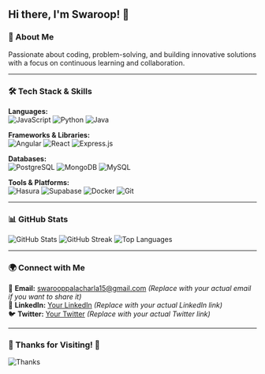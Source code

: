 ## Hi there, I'm Swaroop! 👋

### 🚀 About Me
Passionate about coding, problem-solving, and building innovative solutions with a focus on continuous learning and collaboration.

---

### 🛠 Tech Stack & Skills

**Languages:**  
![JavaScript](https://img.shields.io/badge/-JavaScript-F7DF1E?logo=javascript&logoColor=black&style=flat) 
![Python](https://img.shields.io/badge/-Python-3776AB?logo=python&logoColor=white&style=flat) 
![Java](https://img.shields.io/badge/-Java-007396?logo=java&logoColor=white&style=flat)

**Frameworks & Libraries:**  
![Angular](https://img.shields.io/badge/-Angular-DD0031?logo=angular&logoColor=white&style=flat) 
![React](https://img.shields.io/badge/-React-61DAFB?logo=react&logoColor=black&style=flat) 
![Express.js](https://img.shields.io/badge/-Express-000000?logo=express&logoColor=white&style=flat)

**Databases:**  
![PostgreSQL](https://img.shields.io/badge/-PostgreSQL-336791?logo=postgresql&logoColor=white&style=flat) 
![MongoDB](https://img.shields.io/badge/-MongoDB-47A248?logo=mongodb&logoColor=white&style=flat) 
![MySQL](https://img.shields.io/badge/-MySQL-4479A1?logo=mysql&logoColor=white&style=flat)

**Tools & Platforms:**  
![Hasura](https://img.shields.io/badge/-Hasura-1EB4D4?logo=hasura&logoColor=white&style=flat) 
![Supabase](https://img.shields.io/badge/-Supabase-3ECF8E?logo=supabase&logoColor=white&style=flat) 
![Docker](https://img.shields.io/badge/-Docker-2496ED?logo=docker&logoColor=white&style=flat) 
![Git](https://img.shields.io/badge/-Git-F05032?logo=git&logoColor=white&style=flat)

---

### 📊 GitHub Stats
![GitHub Stats](https://github-readme-stats.vercel.app/api?username=Swaroopp15&show_icons=true&theme=dark)
![GitHub Streak](https://github-readme-streak-stats.herokuapp.com/?user=Swaroopp15&theme=dark&hide_border=true)
![Top Languages](https://github-readme-stats.vercel.app/api/top-langs/?username=Swaroopp15&layout=compact&theme=dark)

---

### 🌍 Connect with Me
📧 **Email:** swarooppalacharla15@gmail.com *(Replace with your actual email if you want to share it)*  
🔗 **LinkedIn:** [Your LinkedIn](#) *(Replace with your actual LinkedIn link)*  
🐦 **Twitter:** [Your Twitter](#) *(Replace with your actual Twitter link)*

---

### 🎉 Thanks for Visiting! 🚀
![Thanks](https://media.giphy.com/media/hvRJCLFzcasrR4ia7z/giphy.gif)
